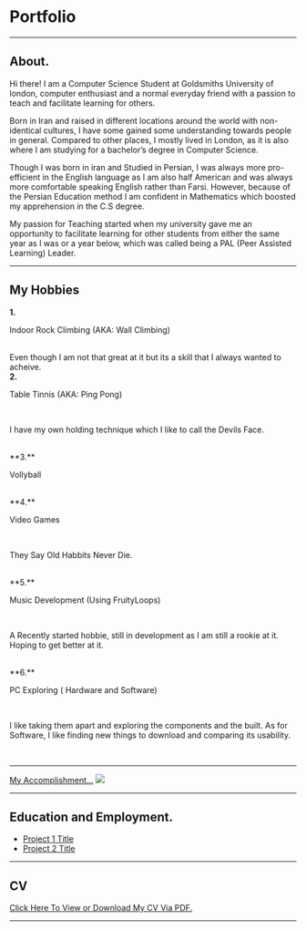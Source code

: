# Portfolio

---

## About. 
<p>
Hi there! I am a Computer Science Student at Goldsmiths University of london, computer enthusiast and a normal everyday friend with a passion to teach and facilitate learning for others. 

Born in Iran and raised in different locations around the world with non-identical cultures, I have some gained some understanding towards people in general. Compared to other places, I mostly lived in London, as it is also where I am studying for a bachelor’s degree in Computer Science. <br>

Though I was born in iran and Studied in Persian, I was always more pro-efficient in the English language as I am also half American and was always more comfortable speaking English rather than Farsi. However, because of the Persian Education method I am confident in Mathematics which boosted my apprehension in the C.S degree.

My passion for Teaching started when my university gave me an opportunity to facilitate learning for other students from either the same year as I was or a year below, which was called being a PAL (Peer Assisted Learning) Leader. 
</p>

---
## My Hobbies

**1.** <p> Indoor Rock Climbing (AKA: Wall Climbing) </p><br>
Even though I am not that great at it but its a skill that I always wanted to acheive.<br>
**2.**<p> Table Tinnis (AKA: Ping Pong)</p><br>
<p>I have my own holding technique which I like to call the Devils Face. </p><br>
**3.**<p> Vollyball </p><br>
**4.**<p> Video Games </p><br>
<p>They Say Old Habbits Never Die. </p><br>
**5.**<p> Music Development (Using FruityLoops) </p><br>
<p>A Recently started hobbie, still in development as I am still a rookie at it. Hoping to get better at it. </p><br>
**6.**<p> PC Exploring ( Hardware and Software) </p><br>
<p> I like taking them apart and exploring the components and the built. As for Software, I like finding new things to download and comparing its usability. </p><br>



---
[My Accomplishment...](http://example.com/)
<img src="images/dummy_thumbnail.jpg?raw=true"/>

---

## Education and Employment.

- [Project 1 Title](http://example.com/)
- [Project 2 Title](http://example.com/)





---
## CV
[Click Here To View or Download My CV Via PDF.](/pdf/Mohammad_Fathnejad_CV.pdf)



---
